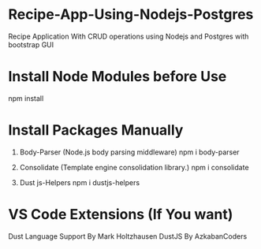 # Recipe-App-Using-Nodejs-Postgres
Recipe Application With CRUD operations using Nodejs and Postgres with bootstrap GUI

# Install Node Modules before Use
npm install

# Install Packages Manually
1) Body-Parser (Node.js body parsing middleware) 
npm i body-parser
 
2) Consolidate (Template engine consolidation library.) 
npm i consolidate

3) Dust js-Helpers 
npm i dustjs-helpers

# VS Code Extensions (If You want)
Dust Language Support By Mark Holtzhausen
DustJS By AzkabanCoders
